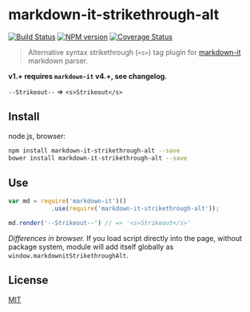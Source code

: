# markdown-it-strikethrough-alt

[![Build Status](https://img.shields.io/travis/jay-hodgson/markdown-it-strikethrough-alt/master.svg?style=flat)](https://travis-ci.org/jay-hodgson/markdown-it-strikethrough-alt)
[![NPM version](https://img.shields.io/npm/v/markdown-it-strikethrough-alt.svg?style=flat)](https://www.npmjs.org/package/markdown-it-strikethrough-alt)
[![Coverage Status](https://img.shields.io/coveralls/jay-hodgson/markdown-it-strikethrough-alt/master.svg?style=flat)](https://coveralls.io/r/jay-hodgson/markdown-it-strikethrough-alt?branch=master)

> Alternative syntax strikethrough (`<s>`) tag plugin for [markdown-it](https://github.com/markdown-it/markdown-it) markdown parser.

__v1.+ requires `markdown-it` v4.+, see changelog.__

`--Strikeout--` => `<s>Strikeout</s>`

## Install

node.js, browser:

```bash
npm install markdown-it-strikethrough-alt --save
bower install markdown-it-strikethrough-alt --save
```

## Use

```js
var md = require('markdown-it')()
            .use(require('markdown-it-strikethrough-alt'));

md.render('--Strikeout--') // => '<s>Strikeout</s>'
```

_Differences in browser._ If you load script directly into the page, without
package system, module will add itself globally as `window.markdownitStrikethroughAlt`.


## License

[MIT](https://github.com/markdown-it/markdown-it-strikethrough-alt/blob/master/LICENSE)
